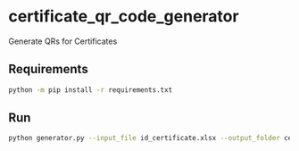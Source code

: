 # certificate_qr_code_generator
Generate QRs for Certificates

## Requirements

```bash
python -m pip install -r requirements.txt
```

## Run

```bash
python generator.py --input_file id_certificate.xlsx --output_folder certificates
```
